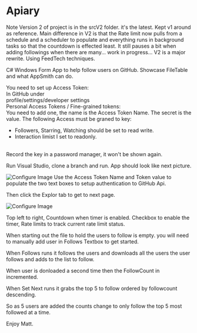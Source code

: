 # Apiary
Note Version 2 of project is in the srcV2 folder.  it's the latest.  Kept v1 around as reference. Main difference in V2 is that the Rate limit now pulls from a schedule and a scheduler to populate and everything runs in background tasks so that the countdown is effected least.  It still pauses a bit when adding followings when there are many... work in progress...  V2 is a major rewrite.  Using FeedTech techniques. 

C# Windows Form App to help follow users on GitHub.  Showcase FileTable and what AppSmith can do.  

You need to set up Access Token: <br>
In GitHub under <br>
profile/settings/developer settings <br>
Personal Access Tokens / Fine-grained tokens:<br>
You need to add one, the name is the Access Token Name.  The secret is the value.  The following Access must be graned to key:
  - Followers, Starring, Watching should be set to read write.
  - Interaction limist I set to readonly. <br><br>

Record the key in a password manager, it won't be shown again. 

Run Visual Studio, clone a branch and run. App should look like next picture.  

![Configure Image](https://mmeents.github.io/files/Apiary.png)
Use the Access Token Name and Token value to populate the two text boxes to setup authentication to GitHub Api.

Then click the Explor tab to get to next page. 

![Configure Image](https://mmeents.github.io/files/Apiary1.png)

Top left to right, Countdown when timer is enabled.  Checkbox to enable the timer, Rate limits to track current rate limit status.

When starting out the file to hold the users to follow is empty.  you will need to manually add user in Follows Textbox to get started.

When Follows runs it follows the users and downloads all the users the user follows and adds to the list to follow.

When user is donloaded a second time then the FollowCount in incremented.

When Set Next runs it grabs the top 5 to follow ordered by followcount descending.

So as 5 users are added the counts change to only follow the top 5 most followed at a time. 


Enjoy Matt.
